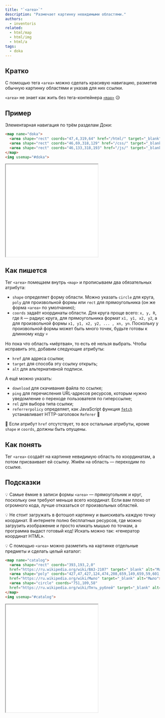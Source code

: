 ```yaml
---
title: "`<area>`"
description: "Размечает картинку невидимыми областями."
authors:
  - inventoris
related:
  - html/map
  - html/img
  - html/a
tags:
  - doka
---
```


## Кратко

С помощью тега `<area>` можно сделать красивую навигацию, разметив обычную картинку областями и указав для них ссылки.

<aside>

`<area>` не знает как жить без тега-контейнера [`<map>`](/html/map/) 😥

</aside>

## Пример

Элементарная навигация по трём разделам Доки:

```html
<map name="doka">
  <area shape="rect" coords="47,4,319,64" href="/html/" target="_blank" alt="HTML">
  <area shape="rect" coords="46,69,318,129" href="/css/" target="_blank" alt="CSS">
  <area shape="rect" coords="46,133,318,193" href="/js/" target="_blank" alt="JS">
</map>
<img usemap="#doka">
```

<iframe title="Базовый пример" src="demos/basic/" height="300"></iframe>

## Как пишется

Тег `<area>` помещаем внутрь `<map>` и прописываем два обязательных атрибута:

- `shape` определяет форму области. Можно указать `circle` для круга, `poly` для произвольной формы или `rect` для прямоугольника (он же форма `<area>` по умолчанию);
- `coords` задаёт координаты области. Для круга проще всего: `x, y, R`, где `R` — радиус круга, для прямоугольника формат `x1, y1, x2, y2`, а для произвольной формы `x1, y1, x2, y2, ... , xn, yn`. Поскольку у произвольной формы может быть много точек, будьте готовы к длинному коду 💀

Но пока что область «мёртвая», то есть её нельзя выбрать. Чтобы исправить это, добавим следующие атрибуты:

- `href` для адреса ссылки;
- `target` для способа эту ссылку открыть;
- `alt` для альтернативной подписи.

А ещё можно указать:

- `download` для скачивания файла по ссылке;
- `ping` для перечисления URL-адресов ресурсов, которым нужно уведомление о переходе пользователя по гиперссылке;
- `rel` для выбора типа ссылки;
- `referrerpolicy` определяет, как JavaScript функция [`fetch`](/js/fetch/) устанавливает HTTP-заголовок `Referer` 🤖

<aside>

🫥 Если атрибут `href` отсутствует, то все остальные атрибуты, кроме `shape` и `coords`, должны быть опущены.

</aside>

## Как понять

Тег `<area>` создаёт на картинке невидимую область по координатам, а потом присваивает ей ссылку. Жмём на область — переходим по ссылке.

## Подсказки

💡 Самые ёмкие в записи формы `<area>` — прямоугольник и круг, поскольку они требуют меньше всего координат. Если вам плохо от огромного кода, лучше отказаться от произвольных областей.

💡 Не стоит загружать в фотошоп картинку и выискивать каждую точку координат. В интернете полно бесплатных ресурсов, где можно загрузить изображение и просто кликать мышью по точкам, а программа выдаст готовый код! Искать можно так: «генератор координат HTML».

💡 С помощью `<area>` можно разметить на картинке отдельные предметы и сделать целый каталог:

```html
<map name="catalog">
  <area shape="rect" coords="393,193,2,0"
  href="https://ru.wikipedia.org/wiki/ВАЗ-2107" target="_blank" alt="Машина">
  <area shape="poly" coords="427,47,427,124,474,208,659,149,659,59,601,0"
  href="https://ru.wikipedia.org/wiki/Мыло" target="_blank" alt="Мыло">
  <area shape="circle" coords="751,109,58"
  href="https://ru.wikipedia.org/wiki/Пять_рублей" target="_blank" alt="Монета">
</map>
<img usemap="#catalog">
```

<iframe title="Пример каталога" src="demos/catalog/" height="350"></iframe>
